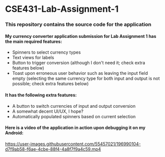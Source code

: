 # CSE431-Lab-Assignment-1

### This repository contains the source code for the application

#### My currency converter application submission for Lab Assignment 1 has the main required features:
- Spinners to select currency types
- Text views for labels
- Button to trigger conversion (although I don't need it; check extra features below)
- Toast upon erroneous user behavior such as leaving the input field empty (selecting the same currency type for both input and output is not possible; check extra features below)

#### It has the following extra features:
- A button to switch currencies of input and output conversion
- A somewhat decent UI/UX, I hope? 
- Automatically populated spinners based on current selection

#### Here is a video of the application in action upon debugging it on my Android:

https://user-images.githubusercontent.com/55457021/196990104-d7f9ab58-f6ae-4cbe-88f4-4a8f7f9a4c59.mp4

